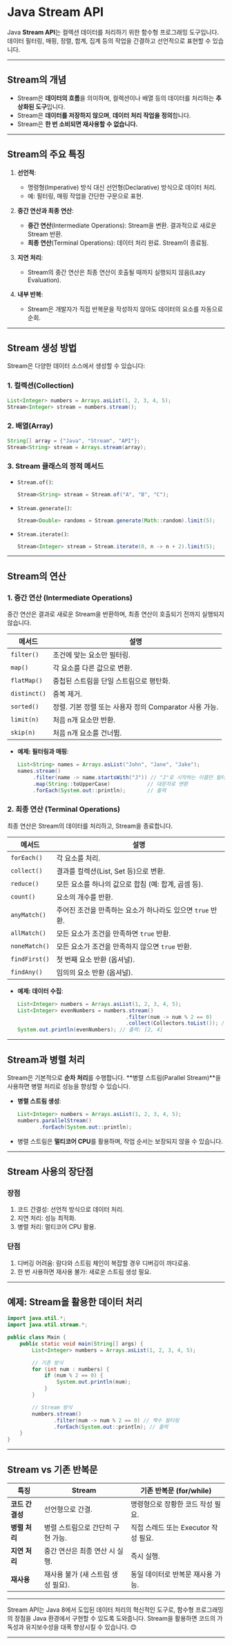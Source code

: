 # **Java Stream API**

Java **Stream API**는 컬렉션 데이터를 처리하기 위한 함수형 프로그래밍 도구입니다. 데이터 필터링, 매핑, 정렬, 합계, 집계 등의 작업을 간결하고 선언적으로 표현할 수 있습니다.

---

## **Stream의 개념**
- Stream은 **데이터의 흐름**을 의미하며, 컬렉션이나 배열 등의 데이터를 처리하는 **추상화된 도구**입니다.
- Stream은 **데이터를 저장하지 않으며**, **데이터 처리 작업을 정의**합니다.
- Stream은 **한 번 소비되면 재사용할 수 없습니다.**

---

## **Stream의 주요 특징**
1. **선언적**:
    - 명령형(Imperative) 방식 대신 선언형(Declarative) 방식으로 데이터 처리.
    - 예: 필터링, 매핑 작업을 간단한 구문으로 표현.

2. **중간 연산과 최종 연산**:
    - **중간 연산**(Intermediate Operations): Stream을 변환. 결과적으로 새로운 Stream 반환.
    - **최종 연산**(Terminal Operations): 데이터 처리 완료. Stream이 종료됨.

3. **지연 처리**:
    - Stream의 중간 연산은 최종 연산이 호출될 때까지 실행되지 않음(Lazy Evaluation).

4. **내부 반복**:
    - Stream은 개발자가 직접 반복문을 작성하지 않아도 데이터의 요소를 자동으로 순회.

---

## **Stream 생성 방법**

Stream은 다양한 데이터 소스에서 생성할 수 있습니다:

### **1. 컬렉션(Collection)**
```java
List<Integer> numbers = Arrays.asList(1, 2, 3, 4, 5);
Stream<Integer> stream = numbers.stream();
```

### **2. 배열(Array)**
```java
String[] array = {"Java", "Stream", "API"};
Stream<String> stream = Arrays.stream(array);
```

### **3. Stream 클래스의 정적 메서드**
- `Stream.of()`:
  ```java
  Stream<String> stream = Stream.of("A", "B", "C");
  ```
- `Stream.generate()`:
  ```java
  Stream<Double> randoms = Stream.generate(Math::random).limit(5);
  ```
- `Stream.iterate()`:
  ```java
  Stream<Integer> stream = Stream.iterate(0, n -> n + 2).limit(5);
  ```

---

## **Stream의 연산**

### **1. 중간 연산 (Intermediate Operations)**
중간 연산은 결과로 새로운 Stream을 반환하며, 최종 연산이 호출되기 전까지 실행되지 않습니다.

| 메서드          | 설명                                                                 |
|-----------------|----------------------------------------------------------------------|
| `filter()`      | 조건에 맞는 요소만 필터링.                                           |
| `map()`         | 각 요소를 다른 값으로 변환.                                          |
| `flatMap()`     | 중첩된 스트림을 단일 스트림으로 평탄화.                              |
| `distinct()`    | 중복 제거.                                                          |
| `sorted()`      | 정렬. 기본 정렬 또는 사용자 정의 Comparator 사용 가능.               |
| `limit(n)`      | 처음 n개 요소만 반환.                                               |
| `skip(n)`       | 처음 n개 요소를 건너뜀.                                             |

- **예제: 필터링과 매핑**:
  ```java
  List<String> names = Arrays.asList("John", "Jane", "Jake");
  names.stream()
       .filter(name -> name.startsWith("J")) // "J"로 시작하는 이름만 필터링
       .map(String::toUpperCase)            // 대문자로 변환
       .forEach(System.out::println);       // 출력
  ```

### **2. 최종 연산 (Terminal Operations)**
최종 연산은 Stream의 데이터를 처리하고, Stream을 종료합니다.

| 메서드           | 설명                                                                 |
|------------------|----------------------------------------------------------------------|
| `forEach()`      | 각 요소를 처리.                                                     |
| `collect()`      | 결과를 컬렉션(List, Set 등)으로 변환.                                |
| `reduce()`       | 모든 요소를 하나의 값으로 합침 (예: 합계, 곱셈 등).                  |
| `count()`        | 요소의 개수를 반환.                                                 |
| `anyMatch()`     | 주어진 조건을 만족하는 요소가 하나라도 있으면 `true` 반환.           |
| `allMatch()`     | 모든 요소가 조건을 만족하면 `true` 반환.                             |
| `noneMatch()`    | 모든 요소가 조건을 만족하지 않으면 `true` 반환.                      |
| `findFirst()`    | 첫 번째 요소 반환 (옵셔널).                                          |
| `findAny()`      | 임의의 요소 반환 (옵셔널).                                          |

- **예제: 데이터 수집**:
  ```java
  List<Integer> numbers = Arrays.asList(1, 2, 3, 4, 5);
  List<Integer> evenNumbers = numbers.stream()
                                     .filter(num -> num % 2 == 0)
                                     .collect(Collectors.toList()); // 짝수 리스트로 변환
  System.out.println(evenNumbers); // 출력: [2, 4]
  ```

---

## **Stream과 병렬 처리**

Stream은 기본적으로 **순차 처리**를 수행합니다. **병렬 스트림(Parallel Stream)**을 사용하면 병렬 처리로 성능을 향상할 수 있습니다.

- **병렬 스트림 생성**:
  ```java
  List<Integer> numbers = Arrays.asList(1, 2, 3, 4, 5);
  numbers.parallelStream()
         .forEach(System.out::println);
  ```

- 병렬 스트림은 **멀티코어 CPU**를 활용하며, 작업 순서는 보장되지 않을 수 있습니다.

---

## **Stream 사용의 장단점**

### **장점**
1. 코드 간결성: 선언적 방식으로 데이터 처리.
2. 지연 처리: 성능 최적화.
3. 병렬 처리: 멀티코어 CPU 활용.

### **단점**
1. 디버깅 어려움: 람다와 스트림 체인이 복잡할 경우 디버깅이 까다로움.
2. 한 번 사용하면 재사용 불가: 새로운 스트림 생성 필요.

---

## **예제: Stream을 활용한 데이터 처리**
```java
import java.util.*;
import java.util.stream.*;

public class Main {
    public static void main(String[] args) {
        List<Integer> numbers = Arrays.asList(1, 2, 3, 4, 5);

        // 기존 방식
        for (int num : numbers) {
            if (num % 2 == 0) {
                System.out.println(num);
            }
        }

        // Stream 방식
        numbers.stream()
               .filter(num -> num % 2 == 0) // 짝수 필터링
               .forEach(System.out::println); // 출력
    }
}
```

---

## **Stream vs 기존 반복문**

| 특징                 | Stream                                                      | 기존 반복문 (for/while)                      |
|----------------------|------------------------------------------------------------|----------------------------------------------|
| **코드 간결성**       | 선언형으로 간결.                                            | 명령형으로 장황한 코드 작성 필요.             |
| **병렬 처리**         | 병렬 스트림으로 간단히 구현 가능.                            | 직접 스레드 또는 Executor 작성 필요.          |
| **지연 처리**         | 중간 연산은 최종 연산 시 실행.                               | 즉시 실행.                                    |
| **재사용**           | 재사용 불가 (새 스트림 생성 필요).                           | 동일 데이터로 반복문 재사용 가능.             |

---

Stream API는 Java 8에서 도입된 데이터 처리의 혁신적인 도구로, 함수형 프로그래밍의 장점을 Java 환경에서 구현할 수 있도록 도와줍니다. Stream을 활용하면 코드의 가독성과 유지보수성을 대폭 향상시킬 수 있습니다. 😊

--- 